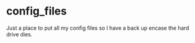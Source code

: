 # config_files
Just a place to put all my config files so I have a back up encase the hard drive dies.
